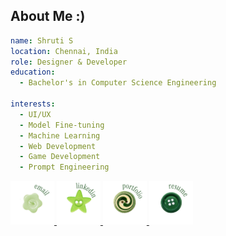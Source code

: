 <h2>About Me :)</h2>

```yaml
name: Shruti S
location: Chennai, India
role: Designer & Developer
education:
  - Bachelor's in Computer Science Engineering

interests:
  - UI/UX
  - Model Fine-tuning
  - Machine Learning
  - Web Development
  - Game Development
  - Prompt Engineering
 ```
<p align="left">
  
<a href="mailto:shrutiselvakkumar06@gmail.com">
  <img src="email.png" alt="Email" width="70" height="70"/>
</a>

<a href="https://www.linkedin.com/in/shrutiselvakkumar" target="_blank">
  <img src="linkedin.png" alt="LinkedIn" width="70" height="70"/>
</a>

<a href="https://shrutis.netlify.app" target="_blank">
  <img src="portfolio.png" alt="Portfolio" width="70" height="70"/>
</a>

<a href="https://drive.google.com/file/d/13VxaCkPY40kQBKDp3_NbtvhCknkXQS3q/view?usp=drivesdk" target="_blank">
  <img src="resume.png" alt="Resume" width="70" height="70"/>
</a>

</p>
